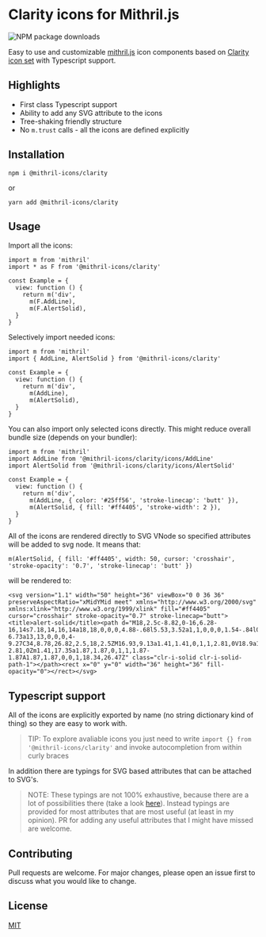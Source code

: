 # Clarity icons for Mithril.js

![NPM package downloads](https://img.shields.io/npm/dw/@mithril-icons/clarity?style=flat-square)


Easy to use and customizable [mithril.js](https://mithril.js.org/) icon components based on [Clarity icon set](https://clarity.design/icons) with Typescript support.

## Highlights
- First class Typescript support
- Ability to add any SVG attribute to the icons
- Tree-shaking friendly structure
- No `m.trust` calls - all the icons are defined explicitly

## Installation

```
npm i @mithril-icons/clarity
```
or
```
yarn add @mithril-icons/clarity
```
## Usage
Import all the icons:
```
import m from 'mithril'
import * as F from '@mithril-icons/clarity'

const Example = {
  view: function () {
    return m('div',
      m(F.AddLine),
      m(F.AlertSolid),
  }
}
```
Selectively import needed icons:
```
import m from 'mithril'
import { AddLine, AlertSolid } from '@mithril-icons/clarity'

const Example = {
  view: function () {
    return m('div',
      m(AddLine),
      m(AlertSolid),
  }
}
```
You can also import only selected icons directly. This might reduce overall bundle size (depends on your bundler):
```
import m from 'mithril'
import AddLine from '@mithril-icons/clarity/icons/AddLine'
import AlertSolid from '@mithril-icons/clarity/icons/AlertSolid'

const Example = {
  view: function () {
    return m('div',
      m(AddLine, { color: '#25ff56', 'stroke-linecap': 'butt' }),
      m(AlertSolid, { fill: '#ff4405', 'stroke-width': 2 }),
  }
}
```
All of the icons are rendered directly to SVG VNode so specified attributes will be added to svg node. It means that:
```
m(AlertSolid, { fill: '#ff4405', width: 50, cursor: 'crosshair', 'stroke-opacity': '0.7', 'stroke-linecap': 'butt' })
```
will be rendered to:
```
<svg version="1.1" width="50" height="36" viewBox="0 0 36 36" preserveAspectRatio="xMidYMid meet" xmlns="http://www.w3.org/2000/svg" xmlns:xlink="http://www.w3.org/1999/xlink" fill="#ff4405" cursor="crosshair" stroke-opacity="0.7" stroke-linecap="butt"><title>alert-solid</title><path d="M18,2.5c-8.82,0-16,6.28-16,14s7.18,14,16,14a18,18,0,0,0,4.88-.68l5.53,3.52a1,1,0,0,0,1.54-.84l0-6.73a13,13,0,0,0,4-9.27C34,8.78,26.82,2.5,18,2.5ZM16.93,9.13a1.41,1.41,0,1,1,2.81,0V18.9a1.41,1.41,0,1,1-2.81,0Zm1.41,17.35a1.87,1.87,0,1,1,1.87-1.87A1.87,1.87,0,0,1,18.34,26.47Z" class="clr-i-solid clr-i-solid-path-1"></path><rect x="0" y="0" width="36" height="36" fill-opacity="0"></rect></svg>
```
## Typescript support
All of the icons are explicitly exported by name (no string dictionary kind of thing) so they are easy to work with.

> TIP: To explore avaliable icons you just need to write `import {} from '@mithril-icons/clarity'` and invoke autocompletion from within curly braces 

In addition there are typings for SVG based attributes that can be attached to SVG's.

> NOTE: These typings are not 100% exhaustive, because there are a lot of possibilities there (take a look [here](https://developer.mozilla.org/en-US/docs/Web/SVG/Attribute)). Instead typings are provided for most attributes that are most useful (at least in my opinion). PR for adding any useful attributes that I might have missed are welcome.

## Contributing
Pull requests are welcome. For major changes, please open an issue first to discuss what you would like to change.

## License
[MIT](https://choosealicense.com/licenses/mit/)
